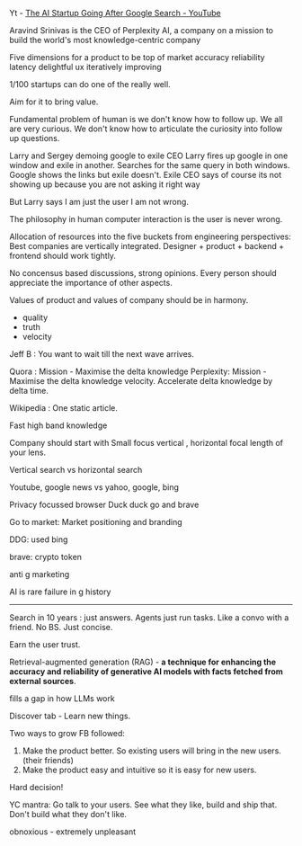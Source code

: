 Yt - [The AI Startup Going After Google Search - YouTube](https://www.youtube.com/watch?v=A2uBXF8iPKY)

Aravind Srinivas is the CEO of Perplexity AI, a company on a mission to build the world's most knowledge-centric company


Five dimensions for a product to be top of market
accuracy 
reliability 
latency
delightful ux
iteratively improving 


1/100 startups can do one of the really well. 

Aim for it to bring value. 

Fundamental problem of human is we don't know how to follow up. 
We all are very curious. 
We don't know how to articulate the curiosity into follow up questions.


Larry and Sergey demoing google to exile CEO 
Larry fires up google in one window and exile in another. 
Searches for the same query in both windows. 
Google shows the links but exile doesn't. 
Exile CEO says of course its not showing up because you are not asking it right way

But Larry says I am just the user I am not wrong. 

The philosophy in human computer interaction is the user is never wrong. 

Allocation of resources into the five buckets from engineering perspectives:
Best companies are vertically integrated. 
Designer + product + backend + frontend should work tightly. 

No concensus based discussions, strong opinions. 
Every person should appreciate the importance of other aspects. 

Values of product and values of company should be in harmony. 

- quality
- truth
- velocity


Jeff B : You want to wait till the next wave arrives. 

Quora : Mission - Maximise the delta knowledge 
Perplexity: Mission - Maximise the delta knowledge velocity. Accelerate delta knowledge by delta time.

Wikipedia : One static article.

Fast high band knowledge

Company should start with
Small focus vertical , horizontal 
focal length of your lens. 

Vertical search vs horizontal search

Youtube, google news vs yahoo, google, bing

Privacy focussed browser 
Duck duck go and brave

Go to market: Market positioning and branding

DDG: used bing 

brave: crypto token 

anti g marketing 

AI is rare failure in g history 


---
Search in 10 years : just answers. Agents just run tasks. Like a convo with a friend. No BS. Just concise. 


Earn the user trust. 


Retrieval-augmented generation (RAG) - **a technique for enhancing the accuracy and reliability of generative AI models with facts fetched from external sources**.

fills a gap in how LLMs work


Discover tab - Learn new things. 

Two ways to grow FB followed:
1. Make the product better. So existing users will bring in the new users. (their friends)
2. Make the product easy and intuitive so it is easy for new users.

 Hard decision!

YC mantra:
Go talk to your users. See what they like, build and ship that. Don't build what they don't like.



 




obnoxious - extremely unpleasant













